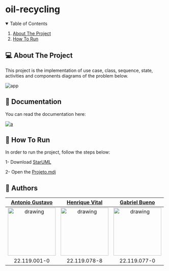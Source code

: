 # oil-recycling

<!-- TABLE OF CONTENTS -->
<details open="open">
  <summary>Table of Contents</summary>
  <ol>
    <li>
      <a href="#-about-the-project">About The Project</a>
    </li>
    <li>
      <a href="#-how-to-run">How To Run</a>
    </li>
  </ol>
</details>

<!-- ABOUT THE PROJECT -->
## 💻 About The Project
This project is the implementation of use case, class, sequence, state, activities and components diagrams of the problem below.


![app](https://github.com/henriquevital00/oil-recycling/blob/main/images/case.png)

<!-- DOCUMENTATION -->
## 📖 Documentation
You can read the documentation here:   

<a href="https://henriquevital00.github.io/oil-recycling/" target="_blank">
  <img alt="a" src="https://img.shields.io/badge/read-documentation-blue?style=for-the-badge">
</a>

<!-- HOW TO RUN -->
## 🚀 How To Run

In order to run the project, follow the steps below:

1- Download [StarUML](https://staruml.io/)

2- Open the [Projeto.mdj](https://github.com/henriquevital00/oil-recycling/blob/main/Projeto.mdj)

## 🤖 Authors

[Antonio Gustavo](https://github.com/antuniooh)           |  [Henrique Vital](https://github.com/henriquevital00)           |  [Gabriel Bueno](https://github.com/GabrielBueno200)
:-------------------------:|:-------------------------:|:-------------------------:
<img src="https://avatars.githubusercontent.com/u/51217271?v=4" alt="drawing" width="150"/>  |  <img src="https://avatars.githubusercontent.com/u/48650626?v=4" alt="drawing" width="150"/>| <img src="https://avatars.githubusercontent.com/u/56837996?v=4" alt="drawing" width="150"/>
22.119.001-0 | 22.119.078-8 | 22.119.077-0
